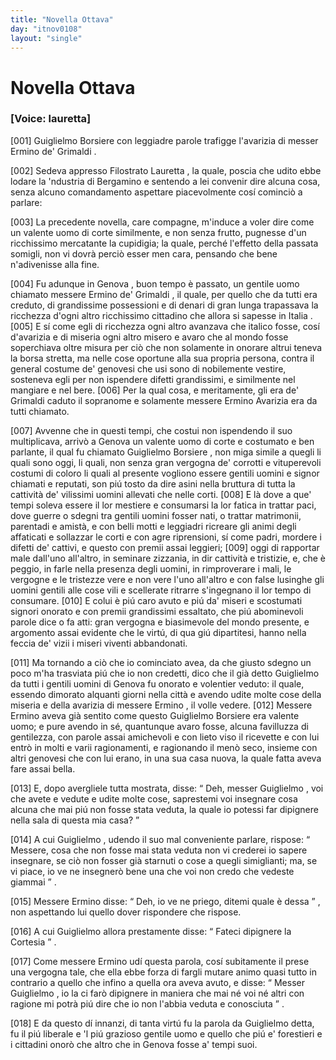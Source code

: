 ```yaml
---
title: "Novella Ottava"
day: "itnov0108"
layout: "single"
---
```

<div id="nov0108" type="novella" who="lauretta">
 <h1>
  Novella Ottava
 </h1>
 <p>
  <h3>
   [Voice: lauretta]
  </h3>
 </p>
 <argument>
  <p>
   <a name="p01080001">
    [001]
   </a>
   <name persref="guiglielmoborsiere" type="person">
    Guiglielmo Borsiere
   </name>
   con leggiadre parole trafigge l'avarizia di messer
   <name persref="erminogrimaldi" type="person">
    Ermino de' Grimaldi
   </name>
   .
  </p>
 </argument>
 <div3 type="commentary" who="author">
  <p>
   <a name="p01080002">
    [002]
   </a>
   Sedeva appresso
   <name persref="filostrato" type="person">
    Filostrato
   </name>
   <name persref="lauretta" type="person">
    Lauretta
   </name>
   , la quale, poscia che udito ebbe lodare la 'ndustria di
   <name persref="bergamino" type="person">
    Bergamino
   </name>
   e sentendo a lei convenir dire alcuna cosa, senza alcuno comandamento aspettare piacevolmente cos&iacute; cominci&ograve; a parlare:
  </p>
 </div3>
 <div3 type="commentary" who="lauretta">
  <p>
   <a name="p01080003">
    [003]
   </a>
   La precedente novella, care compagne, m'induce a voler dire come un valente uomo di corte similmente, e non senza frutto, pugnesse d'un ricchissimo mercatante la cupidigia; la quale, perch&eacute; l'effetto della passata somigli, non vi dovr&agrave; perci&ograve; esser men cara, pensando che bene n'adivenisse alla fine.
  </p>
 </div3>
 <p>
  <a name="p01080004">
   [004]
  </a>
  Fu adunque in
  <name placeref="genova" type="place">
   Genova
  </name>
  , buon tempo &egrave; passato, un gentile uomo chiamato messere
  <name persref="erminogrimaldi" type="person">
   Ermino de' Grimaldi
  </name>
  , il quale, per quello che da tutti era creduto, di grandissime possessioni e di denari di gran lunga trapassava la ricchezza d'ogni altro ricchissimo cittadino che allora si sapesse in
  <name placeref="italia" type="place">
   Italia
  </name>
  .
  <a name="p01080005">
   [005]
  </a>
  E s&iacute; come egli di ricchezza ogni altro avanzava che italico fosse, cos&iacute; d'avarizia e di miseria ogni altro misero e avaro che al mondo fosse soperchiava oltre misura per ci&ograve; che non solamente in onorare altrui teneva la borsa stretta, ma nelle cose oportune alla sua propria persona, contra il general costume de' genovesi che usi sono di nobilemente vestire, sosteneva egli per non ispendere difetti grandissimi, e similmente nel mangiare e nel bere.
  <a name="p01080006">
   [006]
  </a>
  Per la qual cosa, e meritamente, gli era de' Grimaldi caduto il sopranome e solamente messere
  <name persref="erminogrimaldi" type="person">
   Ermino Avarizia
  </name>
  era da tutti chiamato.
 </p>
 <p>
  <a name="p01080007">
   [007]
  </a>
  Avvenne che in questi tempi, che costui non ispendendo il suo multiplicava, arriv&ograve; a
  <name placeref="genova" type="place">
   Genova
  </name>
  un valente uomo di corte e costumato e ben parlante, il qual fu chiamato
  <name persref="guiglielmoborsiere" type="person">
   Guiglielmo Borsiere
  </name>
  , non miga simile a quegli li quali sono oggi, li quali, non senza gran vergogna de' corrotti e vituperevoli costumi di coloro li quali al presente vogliono essere gentili uomini e signor chiamati e reputati, son pi&uacute; tosto da dire asini nella bruttura di tutta la cattivit&agrave; de' vilissimi uomini allevati che nelle corti.
  <a name="p01080008">
   [008]
  </a>
  E l&agrave; dove a que' tempi soleva essere il lor mestiere e consumarsi la lor fatica in trattar paci, dove guerre o sdegni tra gentili uomini fosser nati, o trattar matrimonii, parentadi e amist&agrave;, e con belli motti e leggiadri ricreare gli animi degli affaticati e sollazzar le corti e con agre riprensioni, s&iacute; come padri, mordere i difetti de' cattivi, e questo con premii assai leggieri;
  <a name="p01080009">
   [009]
  </a>
  oggi di rapportar male dall'uno all'altro, in seminare zizzania, in dir cattivit&agrave; e tristizie, e, che &egrave; peggio, in farle nella presenza degli uomini, in rimproverare i mali, le vergogne e le tristezze vere e non vere l'uno all'altro e con false lusinghe gli uomini gentili alle cose vili e scellerate ritrarre s'ingegnano il lor tempo di consumare.
  <a name="p01080010">
   [010]
  </a>
  E colui &egrave; pi&uacute; caro avuto e pi&uacute; da' miseri e scostumati signori onorato e con premii grandissimi essaltato, che pi&uacute; abominevoli parole dice o fa atti: gran vergogna e biasimevole del mondo presente, e argomento assai evidente che le virt&uacute;, di qua gi&uacute; dipartitesi, hanno nella feccia de' vizii i miseri viventi abbandonati.
 </p>
 <p>
  <a name="p01080011">
   [011]
  </a>
  Ma tornando a ci&ograve; che io cominciato avea, da che giusto sdegno un poco m'ha trasviata pi&uacute; che io non credetti, dico che il gi&agrave; detto
  <name persref="guiglielmoborsiere" type="person">
   Guiglielmo
  </name>
  da tutti i gentili uomini di
  <name placeref="genova" type="place">
   Genova
  </name>
  fu onorato e volentier veduto: il quale, essendo dimorato alquanti giorni nella citt&agrave; e avendo udite molte cose della miseria e della avarizia di
  <name persref="erminogrimaldi" type="person">
   messere Ermino
  </name>
  , il volle vedere.
  <a name="p01080012">
   [012]
  </a>
  <name persref="erminogrimaldi" type="person">
   Messere Ermino
  </name>
  aveva gi&agrave; sentito come questo
  <name persref="guiglielmoborsiere" type="person">
   Guiglielmo Borsiere
  </name>
  era valente uomo; e pure avendo in s&eacute;, quantunque avaro fosse, alcuna favilluzza di gentilezza, con parole assai amichevoli e con lieto viso il ricevette e con lui entr&ograve; in molti e varii ragionamenti, e ragionando il men&ograve; seco, insieme con altri genovesi che con lui erano, in una sua casa nuova, la quale fatta aveva fare assai bella.
 </p>
 <p>
  <a name="p01080013">
   [013]
  </a>
  E, dopo avergliele tutta mostrata, disse:
  <q direct="unspecified" who="erminogrimaldi">
   Deh,
   <name persref="guiglielmoborsiere" type="person">
    messer Guiglielmo
   </name>
   , voi che avete e vedute e udite molte cose, saprestemi voi insegnare cosa alcuna che mai pi&uacute; non fosse stata veduta, la quale io potessi far dipignere nella sala di questa mia casa?
  </q>
 </p>
 <p>
  <a name="p01080014">
   [014]
  </a>
  A cui
  <name persref="guiglielmoborsiere" type="person">
   Guiglielmo
  </name>
  , udendo il suo mal conveniente parlare, rispose:
  <q direct="unspecified" who="guiglielmoborsiere">
   Messere, cosa che non fosse mai stata veduta non vi crederei io sapere insegnare, se ci&ograve; non fosser gi&agrave; starnuti o cose a quegli simiglianti; ma, se vi piace, io ve ne insegner&ograve; bene una che voi non credo che vedeste giammai
  </q>
  .
 </p>
 <p>
  <a name="p01080015">
   [015]
  </a>
  Messere
  <name persref="erminogrimaldi" type="person">
   Ermino
  </name>
  disse:
  <q direct="unspecified" who="erminogrimaldi">
   Deh, io ve ne priego, ditemi quale &egrave; dessa
  </q>
  , non aspettando lui quello dover rispondere che rispose.
 </p>
 <p>
  <a name="p01080016">
   [016]
  </a>
  A cui
  <name persref="guiglielmoborsiere" type="person">
   Guiglielmo
  </name>
  allora prestamente disse:
  <q direct="unspecified" who="guiglielmoborsiere">
   Fateci dipignere la Cortesia
  </q>
  .
 </p>
 <p>
  <a name="p01080017">
   [017]
  </a>
  Come messere
  <name persref="erminogrimaldi" type="person">
   Ermino
  </name>
  ud&iacute; questa parola, cos&iacute; subitamente il prese una vergogna tale, che ella ebbe forza di fargli mutare animo quasi tutto in contrario a quello che infino a quella ora aveva avuto, e disse:
  <q direct="unspecified" who="erminogrimaldi">
   Messer
   <name persref="guiglielmoborsiere" type="person">
    Guiglielmo
   </name>
   , io la ci far&ograve; dipignere in maniera che mai n&eacute; voi n&eacute; altri con ragione mi potr&agrave; pi&uacute; dire che io non l'abbia veduta e conosciuta
  </q>
  .
 </p>
 <p>
  <a name="p01080018">
   [018]
  </a>
  E da questo d&iacute; innanzi, di tanta virt&uacute; fu la parola da
  <name persref="guiglielmoborsiere" type="person">
   Guiglielmo
  </name>
  detta, fu il pi&uacute; liberale e 'l pi&uacute; grazioso gentile uomo e quello che pi&uacute; e' forestieri e i cittadini onor&ograve; che altro che in
  <name placeref="genova" type="place">
   Genova
  </name>
  fosse a' tempi suoi.
 </p>
</div>